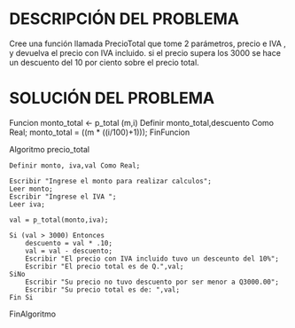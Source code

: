 # DESCRIPCIÓN DEL PROBLEMA

Cree una función llamada PrecioTotal que tome 2 parámetros, precio e IVA , y devuelva el precio con IVA incluido. si el precio supera los 3000 se hace un descuento del 10 por ciento sobre el precio total.


# SOLUCIÓN DEL PROBLEMA

Funcion monto_total <- p_total (m,i)
	Definir monto_total,descuento Como Real;
	monto_total = ((m * ((i/100)+1)));
FinFuncion

Algoritmo precio_total
	
	Definir monto, iva,val Como Real;
	
	Escribir "Ingrese el monto para realizar calculos";
	Leer monto;
	Escribir "Ingrese el IVA ";
	Leer iva;
	
	val = p_total(monto,iva);	
	
	Si (val > 3000) Entonces
		descuento = val * .10;
		val = val - descuento;
		Escribir "El precio con IVA incluido tuvo un desceunto del 10%";
		Escribir "El precio total es de Q.",val;
	SiNo
		Escribir "Su precio no tuvo descuento por ser menor a Q3000.00";
		Escribir "Su precio total es de: ",val;
	Fin Si
FinAlgoritmo